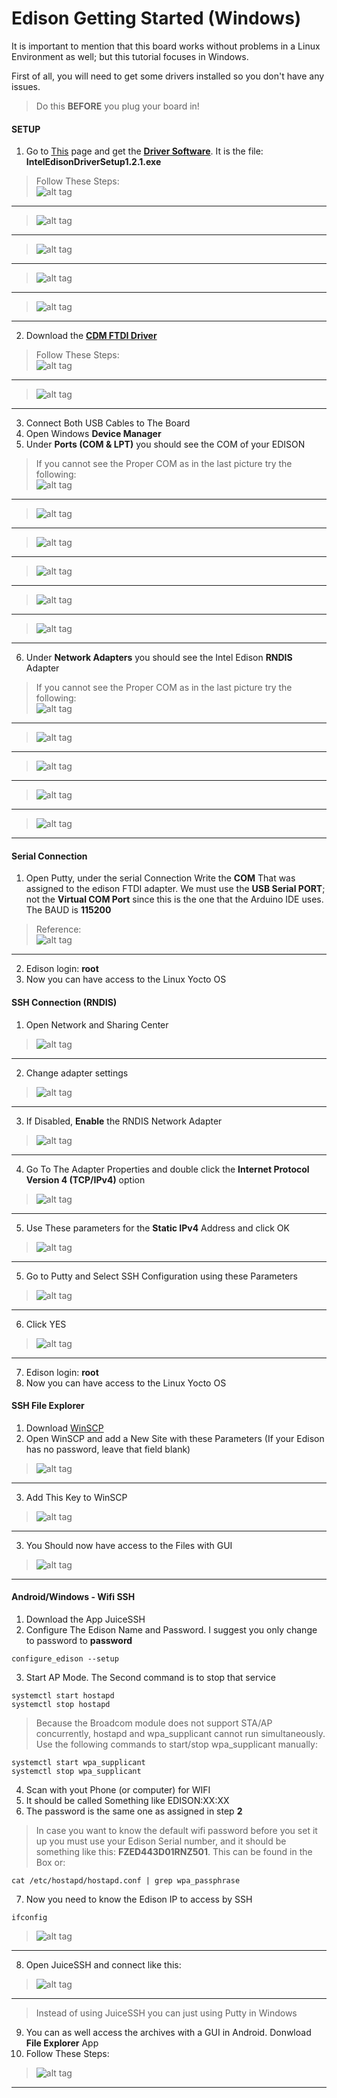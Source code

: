 # Edison Getting Started (Windows)
It is important to mention that this board works without problems in a Linux Environment as well; but this tutorial focuses in Windows.  

First of all, you will need to get some drivers installed so you don't have any issues. 
> Do this **BEFORE** you plug your board in!

#### SETUP
1. Go to [This](https://software.intel.com/en-us/iot/hardware/edison/downloads) page and get the **[Driver Software](http://downloadmirror.intel.com/24909/eng/IntelEdisonDriverSetup1.2.1.exe)**. It is the file: **IntelEdisonDriverSetup1.2.1.exe**
> Follow These Steps: <br/>
> ![alt tag](Diagrams/1.PNG) <br/>
----------
> ![alt tag](Diagrams/2.PNG) <br/>
----------
> ![alt tag](Diagrams/3.PNG) <br/>
----------
> ![alt tag](Diagrams/4.PNG) <br/>
----------
> ![alt tag](Diagrams/5.PNG) <br/>
----------

2. Download the **[CDM FTDI Driver](http://www.ftdichip.com/Drivers/CDM/CDM%20v2.10.00%20WHQL%20Certified.exe)** 
> Follow These Steps: <br/>
> ![alt tag](Diagrams/6.PNG) <br/>
----------
> ![alt tag](Diagrams/7.PNG) <br/>
----------

3. Connect Both USB Cables to The Board
4. Open Windows **Device Manager**
5. Under **Ports (COM & LPT)** you should see the COM of your EDISON
> If you cannot see the Proper COM as in the last picture try the following: <br/>
> ![alt tag](Diagrams/8.PNG) <br/>
----------
> ![alt tag](Diagrams/9.PNG) <br/>
----------
> ![alt tag](Diagrams/10.PNG) <br/>
----------
> ![alt tag](Diagrams/11.PNG) <br/>
----------
> ![alt tag](Diagrams/12.PNG) <br/>
----------
> ![alt tag](Diagrams/13.PNG) <br/>
----------

6. Under **Network Adapters** you should see the Intel Edison **RNDIS** Adapter
> If you cannot see the Proper COM as in the last picture try the following: <br/>
> ![alt tag](Diagrams/14.PNG) <br/>
----------
> ![alt tag](Diagrams/15.PNG) <br/>
----------
> ![alt tag](Diagrams/16.PNG) <br/>
----------
> ![alt tag](Diagrams/17.PNG) <br/>
----------
> ![alt tag](Diagrams/18.PNG) <br/>
----------

#### Serial Connection
1. Open Putty, under the serial Connection Write the **COM** That was assigned to the edison FTDI adapter. We must use the **USB Serial PORT**; not the **Virtual COM Port** since this is the one that the Arduino IDE uses. The BAUD is **115200** 
>Reference: <br/>
> ![alt tag](Diagrams/19.PNG) <br/>
----------

2. Edison login: **root** 
3. Now you can have access to the Linux Yocto OS

#### SSH Connection (RNDIS)
1. Open Network and Sharing Center<br/>
> ![alt tag](Diagrams/20.PNG) <br/>
----------

2. Change adapter settings<br/>
> ![alt tag](Diagrams/21.PNG) <br/>
----------

3. If Disabled, **Enable** the RNDIS Network Adapter<br/>
> ![alt tag](Diagrams/22.PNG) <br/>
----------

4. Go To The Adapter Properties and double click the **Internet Protocol Version 4 (TCP/IPv4)** option<br/>
> ![alt tag](Diagrams/23.PNG) <br/>
----------

5.  Use These parameters for the **Static IPv4** Address and click OK<br/>
> ![alt tag](Diagrams/24.PNG) <br/>
----------

5.  Go to Putty and Select SSH Configuration using these Parameters<br/>
> ![alt tag](Diagrams/25.PNG) <br/>
----------

6.  Click YES<br/>
> ![alt tag](Diagrams/26.PNG) <br/>
----------

7. Edison login: **root** 
8. Now you can have access to the Linux Yocto OS

#### SSH File Explorer
1. Download [WinSCP](https://winscp.net/eng/download.php)
2. Open WinSCP and add a New Site with these Parameters (If your Edison has no password, leave that field blank)<br/>
> ![alt tag](Diagrams/27.PNG) <br/>
----------

3. Add This Key to WinSCP<br/>
> ![alt tag](Diagrams/28.PNG) <br/>
----------

3. You Should now have access to the Files with GUI<br/>
> ![alt tag](Diagrams/29.PNG) <br/>
----------

#### Android/Windows - Wifi SSH 
1. Download the App JuiceSSH
2. Configure The Edison Name and Password. I suggest you only change to password to **password**
```
configure_edison --setup
```

3. Start AP Mode. The Second command is to stop that service
```
systemctl start hostapd
systemctl stop hostapd
```

> Because the Broadcom module does not support STA/AP concurrently, hostapd and wpa_supplicant
cannot run simultaneously. Use the following commands to start/stop wpa_supplicant manually: 
```
systemctl start wpa_supplicant
systemctl stop wpa_supplicant
```

4. Scan with yout Phone (or computer) for WIFI
5. It should be called Something like EDISON:XX:XX
6. The password is the same one as assigned in step **2**

> In case you want to know the default wifi password before you set it up you must use your Edison Serial number, and it should be something like this: **FZED443D01RNZ501**. This can be found in the Box or:
```
cat /etc/hostapd/hostapd.conf | grep wpa_passphrase
```

7. Now you need to know the Edison IP to access by SSH
```
ifconfig
```

> ![alt tag](Diagrams/30.PNG) <br/>
----------

8. Open JuiceSSH and connect like this:

> ![alt tag](Diagrams/31.PNG) <br/>
----------
> Instead of using JuiceSSH you can just using Putty in Windows

9. You can as well access the archives with a GUI in Android. Donwload **File Explorer** App
10. Follow These Steps:<br/>
> ![alt tag](Diagrams/32.PNG) <br/>
----------


